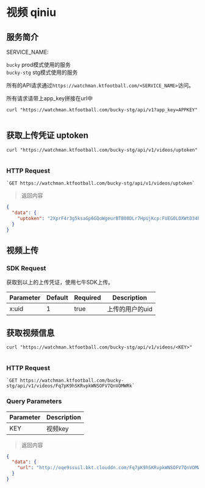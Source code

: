 # 视频 qiniu

## 服务简介

SERVICE_NAME:  

`bucky` prod模式使用的服务  
`bucky-stg` stg模式使用的服务  

所有的API请求通过`https://watchman.ktfootball.com/<SERVICE_NAME>`访问。

<aside class="success">
所有请求请带上app_key拼接在url中
</aside>

```shell
curl "https://watchman.ktfootball.com/bucky-stg/api/v1?app_key=APPKEY"
  
```

## 获取上传凭证 uptoken

```shell
curl "https://watchman.ktfootball.com/bucky-stg/api/v1/videos/uptoken"
  
```

### HTTP Request

	`GET https://watchman.ktfootball.com/bucky-stg/api/v1/videos/uptoken`

> 返回内容

```json
{
  "data": {
    "uptoken": "2XprF4r3g5ksaGp6GQoWgeurBTB08DLr7HpUjKcp:FUEG0LOXWtD34hkvFINjmFKbNAM=:eyJzY29wZSI6Imt0LXZpZGVvLXN0ZyIsImNhbGxiYWNrVXJsIjoiaHR0cDovL2J1Y2t5LXN0Zy5rdGZvb3RiYWxsLmNvbS9hcGkvdjEvdmlkZW9zIiwiY2FsbGJhY2tCb2R5Ijoia2V5PSQoa2V5KSZleHQ9JChleHQpJmluZm89JChhdmluZm8pJnVpZD0kKHg6dWlkKSIsImRlYWRsaW5lIjoxNDk1NjM5ODg5fQ=="
  }
}
```

## 视频上传

### SDK Request

获取到以上的上传凭证，使用七牛SDK上传。

Parameter | Default | Required | Description
--------- | ------- | ---------| -----------
x:uid|1|true|上传的用户的uid

## 获取视频信息

```shell
curl "https://watchman.ktfootball.com/bucky-stg/api/v1/videos/<KEY>"
  
```

### HTTP Request

	`GET https://watchman.ktfootball.com/bucky-stg/api/v1/videos/Fq7pK9hSKRvpkWNSOFV7QnVOMWRk`

### Query Parameters
Parameter | Description
--------- | -----------
KEY|视频key

> 返回内容

```json
{
  "data": {
    "url": "http://oqe9ssuil.bkt.clouddn.com/Fq7pK9hSKRvpkWNSOFV7QnVOMWRk?e=1495618095&token=2XprF4r3g5ksaGp6GQoWgeurBTB08DLr7HpUjKcp:ZOALZZf0Gh3qnnCmBPLiXaJmbgE="
  }
}
```